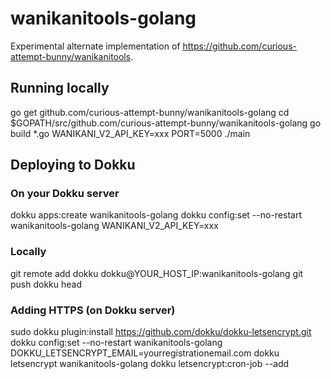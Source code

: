 
# wanikanitools-golang

Experimental alternate implementation of https://github.com/curious-attempt-bunny/wanikanitools.

## Running locally

  go get github.com/curious-attempt-bunny/wanikanitools-golang
  cd $GOPATH/src/github.com/curious-attempt-bunny/wanikanitools-golang
  go build *.go
  WANIKANI_V2_API_KEY=xxx PORT=5000 ./main

## Deploying to Dokku

### On your Dokku server

  dokku apps:create wanikanitools-golang
  dokku config:set --no-restart wanikanitools-golang WANIKANI_V2_API_KEY=xxx

### Locally

  git remote add dokku dokku@YOUR_HOST_IP:wanikanitools-golang
  git push dokku head

### Adding HTTPS (on Dokku server)

  sudo dokku plugin:install https://github.com/dokku/dokku-letsencrypt.git
  dokku config:set --no-restart wanikanitools-golang DOKKU_LETSENCRYPT_EMAIL=yourregistrationemail.com
  dokku letsencrypt wanikanitools-golang
  dokku letsencrypt:cron-job --add    